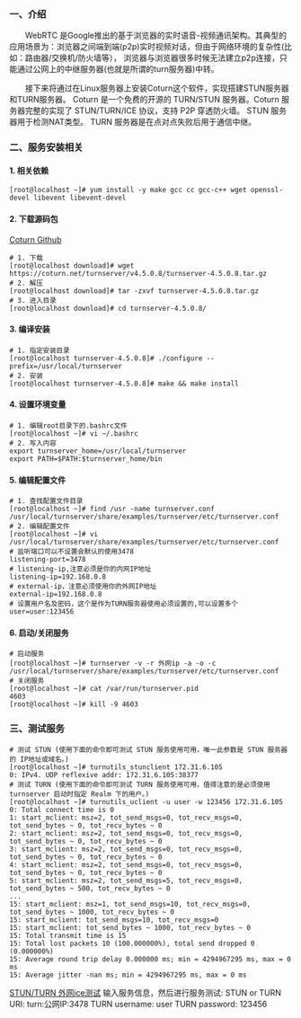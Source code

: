 ### 一、介绍
&emsp;&emsp;WebRTC 是Google推出的基于浏览器的实时语音-视频通讯架构。其典型的应用场景为：浏览器之间端到端(p2p)实时视频对话，但由于网络环境的复杂性(比如：路由器/交换机/防火墙等），
浏览器与浏览器很多时候无法建立p2p连接，只能通过公网上的中继服务器(也就是所谓的turn服务器)中转。

&emsp;&emsp;接下来将通过在Linux服务器上安装Coturn这个软件，实现搭建STUN服务器和TURN服务器。
Coturn 是一个免费的开源的 TURN/STUN 服务器。Coturn 服务器完整的实现了 STUN/TURN/ICE 协议，支持 P2P 穿透防火墙。
STUN 服务器用于检测NAT类型。
TURN 服务器是在点对点失败后用于通信中继。

### 二、服务安装相关
#### 1. 相关依赖
```shell script
[root@localhost ~]# yum install -y make gcc cc gcc-c++ wget openssl-devel libevent libevent-devel
```

#### 2. 下载源码包
[Coturn Github](https://github.com/coturn/coturn/wiki/Downloads)
```shell script
# 1. 下载
[root@localhost download]# wget https://coturn.net/turnserver/v4.5.0.8/turnserver-4.5.0.8.tar.gz
# 2. 解压
[root@localhost download]# tar -zxvf turnserver-4.5.0.8.tar.gz
# 3. 进入目录
[root@localhost download]# cd turnserver-4.5.0.8/
```

#### 3. 编译安装
```shell script
# 1. 指定安装目录
[root@localhost turnserver-4.5.0.8]# ./configure --prefix=/usr/local/turnserver
# 2. 安装
[root@localhost turnserver-4.5.0.8]# make && make install
```

#### 4. 设置环境变量
```shell script
# 1. 编辑root目录下的.bashrc文件
[root@localhost ~]# vi ~/.bashrc
# 2. 写入内容
export turnserver_home=/usr/local/turnserver
export PATH=$PATH:$turnserver_home/bin
```

#### 5. 编辑配置文件
```shell script
# 1. 查找配置文件目录
[root@localhost ~]# find /usr -name turnserver.conf
/usr/local/turnserver/share/examples/turnserver/etc/turnserver.conf
# 2. 编辑配置文件
[root@localhost ~]# vi /usr/local/turnserver/share/examples/turnserver/etc/turnserver.conf
# 监听端口可以不设置会默认的使用3478
listening-port=3478
# listening-ip,注意必须是你的内网IP地址
listening-ip=192.168.0.8
# external-ip，注意必须使用你的外网IP地址
external-ip=192.168.0.8
# 设置用户名及密码，这个是作为TURN服务器使用必须设置的,可以设置多个
user=user:123456  
```

#### 6. 启动/关闭服务
```shell script
# 启动服务
[root@localhost ~]# turnserver -v -r 外网ip -a -o -c /usr/local/turnserver/share/examples/turnserver/etc/turnserver.conf
# 关闭服务
[root@localhost ~]# cat /var/run/turnserver.pid 
4603
[root@localhost ~]# kill -9 4603
```

### 三、测试服务
```shell script
# 测试 STUN (使用下面的命令即可测试 STUN 服务使用可用，唯一此参数是 STUN 服务器的 IP地址或域名。)
[root@localhost ~]# turnutils_stunclient 172.31.6.105
0: IPv4. UDP reflexive addr: 172.31.6.105:38377
# 测试 TURN (使用下面的命令即可测试 TURN 服务使用可用，值得注意的是必须使用 turnserver 启动时指定 Realm 下的用户。)
[root@localhost ~]# turnutils_uclient -u user -w 123456 172.31.6.105
0: Total connect time is 0
1: start_mclient: msz=2, tot_send_msgs=0, tot_recv_msgs=0, tot_send_bytes ~ 0, tot_recv_bytes ~ 0
2: start_mclient: msz=2, tot_send_msgs=0, tot_recv_msgs=0, tot_send_bytes ~ 0, tot_recv_bytes ~ 0
3: start_mclient: msz=2, tot_send_msgs=0, tot_recv_msgs=0, tot_send_bytes ~ 0, tot_recv_bytes ~ 0
4: start_mclient: msz=2, tot_send_msgs=0, tot_recv_msgs=0, tot_send_bytes ~ 0, tot_recv_bytes ~ 0
5: start_mclient: msz=2, tot_send_msgs=5, tot_recv_msgs=0, tot_send_bytes ~ 500, tot_recv_bytes ~ 0
...
15: start_mclient: msz=1, tot_send_msgs=10, tot_recv_msgs=0, tot_send_bytes ~ 1000, tot_recv_bytes ~ 0
15: start_mclient: tot_send_msgs=10, tot_recv_msgs=0
15: start_mclient: tot_send_bytes ~ 1000, tot_recv_bytes ~ 0
15: Total transmit time is 15
15: Total lost packets 10 (100.000000%), total send dropped 0 (0.000000%)
15: Average round trip delay 0.000000 ms; min = 4294967295 ms, max = 0 ms
15: Average jitter -nan ms; min = 4294967295 ms, max = 0 ms
```

[STUN/TURN 外网ice测试](https://webrtc.github.io/samples/src/content/peerconnection/trickle-ice/)
输入服务信息，然后进行服务测试:
STUN or TURN URI: turn:公网IP:3478
TURN username: user
TURN password: 123456